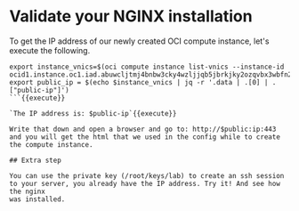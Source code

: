 # Validate your NGINX installation

To get the IP address of our newly created OCI compute instance, let's execute the following.

```
export instance_vnics=$(oci compute instance list-vnics --instance-id ocid1.instance.oc1.iad.abuwcljtmj4bnbw3cky4wzljjqb5jbrkjky2ozqvbx3wbfn22owfbkg5mv2q)
export public_ip = $(echo $instance_vnics | jq -r '.data | .[0] | .["public-ip"]')
```{{execute}}

`The IP address is: $public-ip`{{execute}}

Write that down and open a browser and go to: http://$public:ip:443  and you will get the html that we used in the config while to create the compute instance.

## Extra step

You can use the private key (/root/keys/lab) to create an ssh session to your server, you already have the IP address. Try it! And see how the nginx 
was installed.